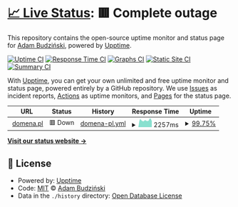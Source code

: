 # [📈 Live Status](https://abwebc.github.io/upptime): <!--live status--> **🟥 Complete outage**

This repository contains the open-source uptime monitor and status page for [Adam Budziński](https://abwebc.github.io/upptime), powered by [Upptime](https://github.com/upptime/upptime).

[![Uptime CI](https://github.com/abwebc/upptime/workflows/Uptime%20CI/badge.svg)](https://github.com/abwebc/upptime/actions?query=workflow%3A%22Uptime+CI%22)
[![Response Time CI](https://github.com/abwebc/upptime/workflows/Response%20Time%20CI/badge.svg)](https://github.com/abwebc/upptime/actions?query=workflow%3A%22Response+Time+CI%22)
[![Graphs CI](https://github.com/abwebc/upptime/workflows/Graphs%20CI/badge.svg)](https://github.com/abwebc/upptime/actions?query=workflow%3A%22Graphs+CI%22)
[![Static Site CI](https://github.com/abwebc/upptime/workflows/Static%20Site%20CI/badge.svg)](https://github.com/abwebc/upptime/actions?query=workflow%3A%22Static+Site+CI%22)
[![Summary CI](https://github.com/abwebc/upptime/workflows/Summary%20CI/badge.svg)](https://github.com/abwebc/upptime/actions?query=workflow%3A%22Summary+CI%22)

With [Upptime](https://upptime.js.org), you can get your own unlimited and free uptime monitor and status page, powered entirely by a GitHub repository. We use [Issues](https://github.com/abwebc/upptime/issues) as incident reports, [Actions](https://github.com/abwebc/upptime/actions) as uptime monitors, and [Pages](https://abwebc.github.io/upptime) for the status page.

<!--start: status pages-->
<!-- This summary is generated by Upptime (https://github.com/upptime/upptime) -->
<!-- Do not edit this manually, your changes will be overwritten -->
<!-- prettier-ignore -->
| URL | Status | History | Response Time | Uptime |
| --- | ------ | ------- | ------------- | ------ |
| <img alt="" src="https://favicons.githubusercontent.com/domena.pl" height="13"> [domena.pl](https://domena.pl) | 🟥 Down | [domena-pl.yml](https://github.com/abwebc/upptime/commits/HEAD/history/domena-pl.yml) | <details><summary><img alt="Response time graph" src="./graphs/domena-pl/response-time-week.png" height="20"> 2257ms</summary><br><a href="https://abwebc.github.io/upptime/history/domena-pl"><img alt="Response time 2239" src="https://img.shields.io/endpoint?url=https%3A%2F%2Fraw.githubusercontent.com%2Fabwebc%2Fupptime%2FHEAD%2Fapi%2Fdomena-pl%2Fresponse-time.json"></a><br><a href="https://abwebc.github.io/upptime/history/domena-pl"><img alt="24-hour response time 2044" src="https://img.shields.io/endpoint?url=https%3A%2F%2Fraw.githubusercontent.com%2Fabwebc%2Fupptime%2FHEAD%2Fapi%2Fdomena-pl%2Fresponse-time-day.json"></a><br><a href="https://abwebc.github.io/upptime/history/domena-pl"><img alt="7-day response time 2257" src="https://img.shields.io/endpoint?url=https%3A%2F%2Fraw.githubusercontent.com%2Fabwebc%2Fupptime%2FHEAD%2Fapi%2Fdomena-pl%2Fresponse-time-week.json"></a><br><a href="https://abwebc.github.io/upptime/history/domena-pl"><img alt="30-day response time 2315" src="https://img.shields.io/endpoint?url=https%3A%2F%2Fraw.githubusercontent.com%2Fabwebc%2Fupptime%2FHEAD%2Fapi%2Fdomena-pl%2Fresponse-time-month.json"></a><br><a href="https://abwebc.github.io/upptime/history/domena-pl"><img alt="1-year response time 2239" src="https://img.shields.io/endpoint?url=https%3A%2F%2Fraw.githubusercontent.com%2Fabwebc%2Fupptime%2FHEAD%2Fapi%2Fdomena-pl%2Fresponse-time-year.json"></a></details> | <details><summary><a href="https://abwebc.github.io/upptime/history/domena-pl">99.75%</a></summary><a href="https://abwebc.github.io/upptime/history/domena-pl"><img alt="All-time uptime 99.98%" src="https://img.shields.io/endpoint?url=https%3A%2F%2Fraw.githubusercontent.com%2Fabwebc%2Fupptime%2FHEAD%2Fapi%2Fdomena-pl%2Fuptime.json"></a><br><a href="https://abwebc.github.io/upptime/history/domena-pl"><img alt="24-hour uptime 100.00%" src="https://img.shields.io/endpoint?url=https%3A%2F%2Fraw.githubusercontent.com%2Fabwebc%2Fupptime%2FHEAD%2Fapi%2Fdomena-pl%2Fuptime-day.json"></a><br><a href="https://abwebc.github.io/upptime/history/domena-pl"><img alt="7-day uptime 99.75%" src="https://img.shields.io/endpoint?url=https%3A%2F%2Fraw.githubusercontent.com%2Fabwebc%2Fupptime%2FHEAD%2Fapi%2Fdomena-pl%2Fuptime-week.json"></a><br><a href="https://abwebc.github.io/upptime/history/domena-pl"><img alt="30-day uptime 99.94%" src="https://img.shields.io/endpoint?url=https%3A%2F%2Fraw.githubusercontent.com%2Fabwebc%2Fupptime%2FHEAD%2Fapi%2Fdomena-pl%2Fuptime-month.json"></a><br><a href="https://abwebc.github.io/upptime/history/domena-pl"><img alt="1-year uptime 99.98%" src="https://img.shields.io/endpoint?url=https%3A%2F%2Fraw.githubusercontent.com%2Fabwebc%2Fupptime%2FHEAD%2Fapi%2Fdomena-pl%2Fuptime-year.json"></a></details>

<!--end: status pages-->

[**Visit our status website →**](https://abwebc.github.io/upptime)

## 📄 License

- Powered by: [Upptime](https://github.com/upptime/upptime)
- Code: [MIT](./LICENSE) © [Adam Budziński](https://abwebc.github.io/upptime)
- Data in the `./history` directory: [Open Database License](https://opendatacommons.org/licenses/odbl/1-0/)
